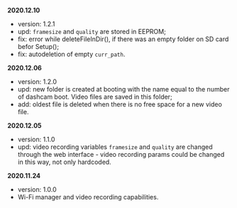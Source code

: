 **2020.12.10**

- version: 1.2.1
- upd: `framesize` and `quality` are stored in EEPROM;
- fix: error while deleteFileInDir(), if there was an empty folder on SD card befor Setup();
- fix: autodeletion of empty `curr_path`.

**2020.12.06**

- version: 1.2.0
- upd: new folder is created at booting with the name equal to the number of dashcam boot. Video files are saved in this folder;
- add: oldest file is deleted when there is no free space for a new video file.

**2020.12.05**

- version: 1.1.0
- upd: video recording variables `framesize` and `quality` are changed through the web interface - video recording params could be changed in this way, not only hardcoded.

**2020.11.24**

- version: 1.0.0
- Wi-Fi manager and video recording capabilities.